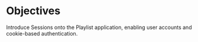 # Objectives

Introduce Sessions onto the Playlist application, enabling user accounts and cookie-based authentication.

